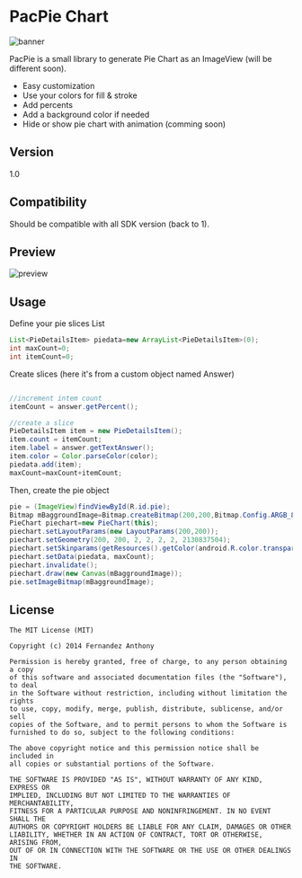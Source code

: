 PacPie Chart
=========

![banner](http://185.14.185.122/github/pacpie.png)

PacPie is a small library to generate Pie Chart as an ImageView (will be different soon).

  - Easy customization
  - Use your colors for fill & stroke
  - Add percents
  - Add a background color if needed
  - Hide or show pie chart with animation (comming soon)

Version
----
1.0

Compatibility
----
Should be compatible with all SDK version (back to 1).

Preview
---

![preview](http://185.14.185.122/github/pacpie_preview.png)

Usage
----

Define your pie slices List

```java
List<PieDetailsItem> piedata=new ArrayList<PieDetailsItem>(0);
int maxCount=0;
int itemCount=0;
```

Create slices (here it's from a custom object named Answer)

```java

//increment intem count
itemCount = answer.getPercent();

//create a slice
PieDetailsItem item = new PieDetailsItem();
item.count = itemCount;
item.label = answer.getTextAnswer();
item.color = Color.parseColor(color);
piedata.add(item);
maxCount=maxCount+itemCount;
```

Then, create the pie object


```java
pie = (ImageView)findViewById(R.id.pie);
Bitmap mBaggroundImage=Bitmap.createBitmap(200,200,Bitmap.Config.ARGB_8888);
PieChart piechart=new PieChart(this);
piechart.setLayoutParams(new LayoutParams(200,200));
piechart.setGeometry(200, 200, 2, 2, 2, 2, 2130837504);
piechart.setSkinparams(getResources().getColor(android.R.color.transparent));
piechart.setData(piedata, maxCount);
piechart.invalidate();
piechart.draw(new Canvas(mBaggroundImage));
pie.setImageBitmap(mBaggroundImage);
```

License
---

```text
The MIT License (MIT)

Copyright (c) 2014 Fernandez Anthony

Permission is hereby granted, free of charge, to any person obtaining a copy
of this software and associated documentation files (the "Software"), to deal
in the Software without restriction, including without limitation the rights
to use, copy, modify, merge, publish, distribute, sublicense, and/or sell
copies of the Software, and to permit persons to whom the Software is
furnished to do so, subject to the following conditions:

The above copyright notice and this permission notice shall be included in
all copies or substantial portions of the Software.

THE SOFTWARE IS PROVIDED "AS IS", WITHOUT WARRANTY OF ANY KIND, EXPRESS OR
IMPLIED, INCLUDING BUT NOT LIMITED TO THE WARRANTIES OF MERCHANTABILITY,
FITNESS FOR A PARTICULAR PURPOSE AND NONINFRINGEMENT. IN NO EVENT SHALL THE
AUTHORS OR COPYRIGHT HOLDERS BE LIABLE FOR ANY CLAIM, DAMAGES OR OTHER
LIABILITY, WHETHER IN AN ACTION OF CONTRACT, TORT OR OTHERWISE, ARISING FROM,
OUT OF OR IN CONNECTION WITH THE SOFTWARE OR THE USE OR OTHER DEALINGS IN
THE SOFTWARE.
```

